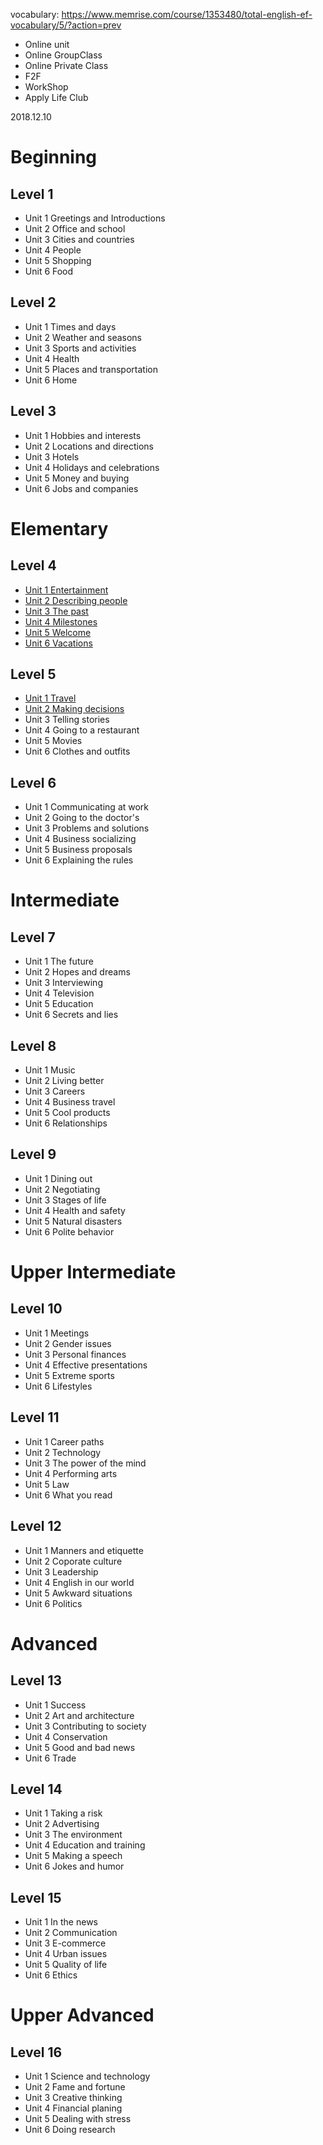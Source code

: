 vocabulary: https://www.memrise.com/course/1353480/total-english-ef-vocabulary/5/?action=prev
* Online unit
* Online GroupClass
* Online Private Class
* F2F
* WorkShop
* Apply Life Club

2018.12.10

# Beginning

## Level 1

- Unit 1 Greetings and Introductions
- Unit 2 Office and school
- Unit 3 Cities and countries
- Unit 4 People
- Unit 5 Shopping
- Unit 6 Food

## Level 2

- Unit 1 Times and days
- Unit 2 Weather and seasons 
- Unit 3 Sports and activities
- Unit 4 Health
- Unit 5 Places and transportation
- Unit 6 Home

## Level 3

- Unit 1 Hobbies and interests
- Unit 2 Locations and directions
- Unit 3 Hotels
- Unit 4 Holidays and celebrations
- Unit 5 Money and buying
- Unit 6 Jobs and companies

# Elementary

## Level 4
* [Unit 1 Entertainment](https://github.com/MingxiaGuo/English/blob/master/EF/4-1_Entertainment.md)
* [Unit 2 Describing people](https://github.com/MingxiaGuo/English/blob/master/EF/4-2_Describing%20people.md)
* [Unit 3 The past](https://github.com/MingxiaGuo/English/blob/master/EF/4-3_The%20Past.md)
* [Unit 4 Milestones](https://github.com/MingxiaGuo/English/blob/master/EF/4-4_Milestones.md)
* [Unit 5 Welcome](https://github.com/MingxiaGuo/English/blob/master/EF/4-4_Welcome.md.md)
* [Unit 6 Vacations](https://github.com/MingxiaGuo/English/blob/master/EF/4-6_Vacations.md) 
  
## Level 5
* [Unit 1 Travel](https://github.com/MingxiaGuo/English/blob/master/EF/5-1_Travel.md)
* [Unit 2 Making decisions](https://github.com/MingxiaGuo/English/blob/master/EF/5-2_Making%20decisions.md)
* Unit 3 Telling stories
* Unit 4 Going to a restaurant
* Unit 5 Movies
* Unit 6 Clothes and outfits

## Level 6

* Unit 1 Communicating at work
* Unit 2 Going to the doctor's
* Unit 3 Problems and solutions
* Unit 4 Business socializing
* Unit 5 Business proposals
* Unit 6 Explaining the rules

# Intermediate

## Level 7

* Unit 1 The future
* Unit 2 Hopes and dreams
* Unit 3 Interviewing
* Unit 4 Television
* Unit 5 Education
* Unit 6 Secrets and lies

## Level 8

  - Unit 1 Music
  - Unit 2 Living better
  - Unit 3 Careers
  - Unit 4 Business travel
  - Unit 5 Cool products
  - Unit 6 Relationships

## Level 9

  - Unit 1 Dining out
  - Unit 2 Negotiating
  - Unit 3 Stages of life
  - Unit 4 Health and safety
  - Unit 5 Natural disasters
  - Unit 6 Polite behavior

# Upper Intermediate

## Level 10

  - Unit 1 Meetings
  - Unit 2 Gender issues
  - Unit 3 Personal finances
  - Unit 4 Effective presentations
  - Unit 5 Extreme sports
  - Unit 6 Lifestyles

## Level 11

  - Unit 1 Career paths
  - Unit 2 Technology
  - Unit 3 The power of the mind
  - Unit 4 Performing arts
  - Unit 5 Law
  - Unit 6 What you read

## Level 12

  - Unit 1 Manners and etiquette
  - Unit 2 Coporate culture
  - Unit 3 Leadership
  - Unit 4 English in our world 
  - Unit 5 Awkward situations
  - Unit 6 Politics

# Advanced

## Level 13

  - Unit 1 Success
  - Unit 2 Art and architecture
  - Unit 3 Contributing to society
  - Unit 4 Conservation
  - Unit 5 Good and bad news
  - Unit 6 Trade

## Level 14

  - Unit 1 Taking a risk
  - Unit 2 Advertising
  - Unit 3 The environment
  - Unit 4 Education and training
  - Unit 5 Making a speech
  - Unit 6 Jokes and humor

## Level 15

  - Unit 1 In the news
  - Unit 2 Communication
  - Unit 3 E-commerce
  - Unit 4 Urban issues
  - Unit 5 Quality of life
  - Unit 6 Ethics

# Upper Advanced

## Level 16

  - Unit 1 Science and technology
  - Unit 2 Fame and fortune
  - Unit 3 Creative thinking
  - Unit 4 Financial planing
  - Unit 5 Dealing with stress
  - Unit 6 Doing research

